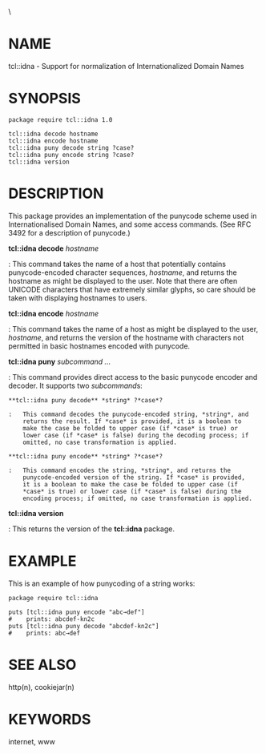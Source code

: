 \

# NAME

tcl::idna - Support for normalization of Internationalized Domain Names

# SYNOPSIS

    package require tcl::idna 1.0

    tcl::idna decode hostname
    tcl::idna encode hostname
    tcl::idna puny decode string ?case?
    tcl::idna puny encode string ?case?
    tcl::idna version

# DESCRIPTION

This package provides an implementation of the punycode scheme used in
Internationalised Domain Names, and some access commands. (See RFC 3492
for a description of punycode.)

**tcl::idna decode** *hostname*

:   This command takes the name of a host that potentially contains
    punycode-encoded character sequences, *hostname*, and returns the
    hostname as might be displayed to the user. Note that there are
    often UNICODE characters that have extremely similar glyphs, so care
    should be taken with displaying hostnames to users.

**tcl::idna encode** *hostname*

:   This command takes the name of a host as might be displayed to the
    user, *hostname*, and returns the version of the hostname with
    characters not permitted in basic hostnames encoded with punycode.

**tcl::idna puny** *subcommand \...*

:   This command provides direct access to the basic punycode encoder
    and decoder. It supports two *subcommand*s:

    **tcl::idna puny decode** *string* ?*case*?

    :   This command decodes the punycode-encoded string, *string*, and
        returns the result. If *case* is provided, it is a boolean to
        make the case be folded to upper case (if *case* is true) or
        lower case (if *case* is false) during the decoding process; if
        omitted, no case transformation is applied.

    **tcl::idna puny encode** *string* ?*case*?

    :   This command encodes the string, *string*, and returns the
        punycode-encoded version of the string. If *case* is provided,
        it is a boolean to make the case be folded to upper case (if
        *case* is true) or lower case (if *case* is false) during the
        encoding process; if omitted, no case transformation is applied.

**tcl::idna version**

:   This returns the version of the **tcl::idna** package.

# EXAMPLE

This is an example of how punycoding of a string works:

    package require tcl::idna

    puts [tcl::idna puny encode "abc→def"]
    #    prints: abcdef-kn2c
    puts [tcl::idna puny decode "abcdef-kn2c"]
    #    prints: abc→def

# SEE ALSO

http(n), cookiejar(n)

# KEYWORDS

internet, www
